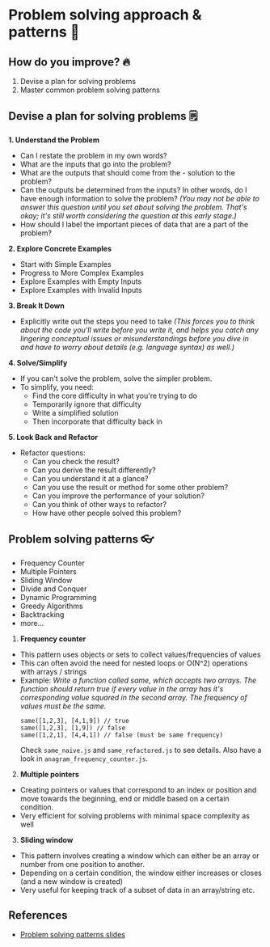 # Problem solving approach & patterns 🤺

## How do you improve? 🔥

1. Devise a plan for solving problems
2. Master common problem solving patterns

## Devise a plan for solving problems 🗒

**1. Understand the Problem**
- Can I restate the problem in my own words?
- What are the inputs that go into the problem?
- What are the outputs that should come from the - solution to the problem?
- Can the outputs be determined from the inputs? In other words, do I have enough information to solve the problem? *(You may not be able to answer this question until you set about solving the problem. That's okay; it's still worth considering the question at this early stage.)*
- How should I label the important pieces of data that are a part of the problem?

**2. Explore Concrete Examples**
- Start with Simple Examples
- Progress to More Complex Examples
- Explore Examples with Empty Inputs
- Explore Examples with Invalid Inputs

**3. Break It Down**
- Explicitly write out the steps you need to take *(This forces you to think about the code you'll write before you write it, and helps you catch any lingering conceptual issues or misunderstandings before you dive in and have to worry about details (e.g. language syntax) as well.)*

**4. Solve/Simplify**
- If you can't solve the problem, solve the simpler problem. 
- To simplify, you need:
  - Find the core difficulty in what you're trying to do
  - Temporarily ignore that difficulty
  - Write a simplified solution
  - Then incorporate that difficulty back in

**5. Look Back and Refactor**
- Refactor questions:
  - Can you check the result?
  - Can you derive the result differently?
  - Can you understand it at a glance?
  - Can you use the result or method for some other problem?
  - Can you improve the performance of your solution?
  - Can you think of other ways to refactor?
  - How have other people solved this problem?

## Problem solving patterns 👓
- Frequency Counter
- Multiple Pointers
- Sliding Window
- Divide and Conquer
- Dynamic Programming
- Greedy Algorithms
- Backtracking
- more...

1. **Frequency counter**
- This pattern uses objects or sets to collect values/frequencies of values
- This can often avoid the need for nested loops or O(N^2) operations with arrays / strings
- Example: *Write a function called same, which accepts two arrays. The function should return true if every value in the array has it's corresponding value squared in the second array. The frequency of values must be the same.*
  ```
  same([1,2,3], [4,1,9]) // true
  same([1,2,3], [1,9]) // false
  same([1,2,1], [4,4,1]) // false (must be same frequency)
  ```
  Check `same_naive.js` and `same_refactored.js` to see details. Also have a look in `anagram_frequency_counter.js`.

2. **Multiple pointers**
- Creating pointers or values that correspond to an index or position and move towards the beginning, end or middle based on a certain condition.
- Very efficient for solving problems with minimal space complexity as well

3. **Sliding window**
- This pattern involves creating a window which can either be an array or number from one position to another.
- Depending on a certain condition, the window either increases or closes (and a new window is created)
- Very useful for keeping track of a subset of data in an array/string etc.

## References
- [Problem solving patterns slides](https://cs.slides.com/colt_steele/problem-solving-patterns#/)
